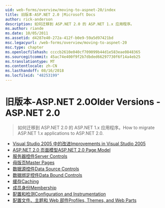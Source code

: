 ```yaml
---
uid: web-forms/overview/moving-to-aspnet-20/index
title: 旧版本-ASP.NET 2.0 |Microsoft Docs
author: rick-anderson
description: 如何迁移到 ASP.NET 2.0 的 ASP.NET 1.x 应用程序。
ms.author: riande
ms.date: 10/05/2011
ms.assetid: d4287e40-272a-412f-b0e9-59a5d97421bd
msc.legacyurl: /web-forms/overview/moving-to-aspnet-20
msc.type: chapter
ms.openlocfilehash: ccccb2610e040cf709099b44d1e583eae0848365
ms.sourcegitcommit: 45ac74e400f9f2b7dbded66297730f6f14a4eb25
ms.translationtype: MT
ms.contentlocale: zh-CN
ms.lasthandoff: 08/16/2018
ms.locfileid: "48253199"
---
```

<a name="older-versions---aspnet-20"></a><span data-ttu-id="a6e8e-103">旧版本-ASP.NET 2.0</span><span class="sxs-lookup"><span data-stu-id="a6e8e-103">Older Versions - ASP.NET 2.0</span></span>
====================
> <span data-ttu-id="a6e8e-104">如何迁移到 ASP.NET 2.0 的 ASP.NET 1.x 应用程序。</span><span class="sxs-lookup"><span data-stu-id="a6e8e-104">How to migrate ASP.NET 1.x applications to ASP.NET 2.0.</span></span>


- [<span data-ttu-id="a6e8e-105">Visual Studio 2005 中的改进</span><span class="sxs-lookup"><span data-stu-id="a6e8e-105">Improvements in Visual Studio 2005</span></span>](improvements-in-visual-studio-2005.md)
- [<span data-ttu-id="a6e8e-106">ASP.NET 2.0 页面模型</span><span class="sxs-lookup"><span data-stu-id="a6e8e-106">ASP.NET 2.0 Page Model</span></span>](the-asp-net-2-0-page-model.md)
- [<span data-ttu-id="a6e8e-107">服务器控件</span><span class="sxs-lookup"><span data-stu-id="a6e8e-107">Server Controls</span></span>](server-controls.md)
- [<span data-ttu-id="a6e8e-108">母版页</span><span class="sxs-lookup"><span data-stu-id="a6e8e-108">Master Pages</span></span>](master-pages.md)
- [<span data-ttu-id="a6e8e-109">数据源控件</span><span class="sxs-lookup"><span data-stu-id="a6e8e-109">Data Source Controls</span></span>](data-source-controls.md)
- [<span data-ttu-id="a6e8e-110">数据绑定控件</span><span class="sxs-lookup"><span data-stu-id="a6e8e-110">Data Bound Controls</span></span>](data-bound-controls.md)
- [<span data-ttu-id="a6e8e-111">缓存</span><span class="sxs-lookup"><span data-stu-id="a6e8e-111">Caching</span></span>](caching.md)
- [<span data-ttu-id="a6e8e-112">成员身份</span><span class="sxs-lookup"><span data-stu-id="a6e8e-112">Membership</span></span>](membership.md)
- [<span data-ttu-id="a6e8e-113">配置和检测</span><span class="sxs-lookup"><span data-stu-id="a6e8e-113">Configuration and Instrumentation</span></span>](configuration-and-instrumentation.md)
- [<span data-ttu-id="a6e8e-114">配置文件、主题和 Web 部件</span><span class="sxs-lookup"><span data-stu-id="a6e8e-114">Profiles, Themes, and Web Parts</span></span>](profiles-themes-and-web-parts.md)
